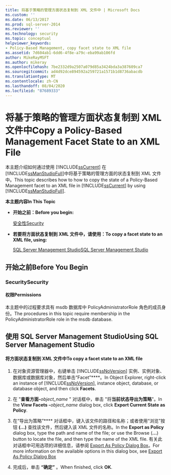 ```yaml
---
title: 将基于策略的管理方面状态复制到 XML 文件中 | Microsoft Docs
ms.custom: ''
ms.date: 06/13/2017
ms.prod: sql-server-2014
ms.reviewer: ''
ms.technology: security
ms.topic: conceptual
helpviewer_keywords:
- Policy-Based Management, copy facet state to XML file
ms.assetid: 7d604ab1-6dd6-4f8e-a79c-eba99ab106fd
author: MikeRayMSFT
ms.author: mikeray
ms.openlocfilehash: 7be2332d9a2507a079d85a3424bda3a387609ca7
ms.sourcegitcommit: ad4d92dce894592a259721a1571b1d8736abacdb
ms.translationtype: MT
ms.contentlocale: zh-CN
ms.lasthandoff: 08/04/2020
ms.locfileid: "87689333"
---
```

# <a name="copy-a-policy-based-management-facet-state-to-an-xml-file"></a><span data-ttu-id="4621e-102">将基于策略的管理方面状态复制到 XML 文件中</span><span class="sxs-lookup"><span data-stu-id="4621e-102">Copy a Policy-Based Management Facet State to an XML File</span></span>
  <span data-ttu-id="4621e-103">本主题介绍如何通过使用 [!INCLUDE[ssCurrent](../../includes/sscurrent-md.md)] 在 [!INCLUDE[ssManStudioFull](../../includes/ssmanstudiofull-md.md)]中将基于策略的管理方面的状态复制到 XML 文件中。</span><span class="sxs-lookup"><span data-stu-id="4621e-103">This topic describes how to how to copy the state of a Policy-Based Management facet to an XML file in [!INCLUDE[ssCurrent](../../includes/sscurrent-md.md)] by using [!INCLUDE[ssManStudioFull](../../includes/ssmanstudiofull-md.md)].</span></span>  
  
 <span data-ttu-id="4621e-104">**本主题内容**</span><span class="sxs-lookup"><span data-stu-id="4621e-104">**In This Topic**</span></span>  
  
-   <span data-ttu-id="4621e-105">**开始之前：**</span><span class="sxs-lookup"><span data-stu-id="4621e-105">**Before you begin:**</span></span>  
  
     [<span data-ttu-id="4621e-106">安全性</span><span class="sxs-lookup"><span data-stu-id="4621e-106">Security</span></span>](#Security)  
  
-   <span data-ttu-id="4621e-107">**若要将方面状态复制到 XML 文件中，请使用：**</span><span class="sxs-lookup"><span data-stu-id="4621e-107">**To copy a facet state to an XML file, using:**</span></span>  
  
     [<span data-ttu-id="4621e-108">SQL Server Management Studio</span><span class="sxs-lookup"><span data-stu-id="4621e-108">SQL Server Management Studio</span></span>](#SSMSProcedure)  
  
##  <a name="before-you-begin"></a><a name="BeforeYouBegin"></a> <span data-ttu-id="4621e-109">开始之前</span><span class="sxs-lookup"><span data-stu-id="4621e-109">Before You Begin</span></span>  
  
###  <a name="security"></a><a name="Security"></a> <span data-ttu-id="4621e-110">Security</span><span class="sxs-lookup"><span data-stu-id="4621e-110">Security</span></span>  
  
####  <a name="permissions"></a><a name="Permissions"></a> <span data-ttu-id="4621e-111">权限</span><span class="sxs-lookup"><span data-stu-id="4621e-111">Permissions</span></span>  
 <span data-ttu-id="4621e-112">本主题中的过程要求具有 msdb 数据库中 PolicyAdministratorRole 角色的成员身份。</span><span class="sxs-lookup"><span data-stu-id="4621e-112">The procedures in this topic require membership in the PolicyAdministratorRole role in the msdb database.</span></span>  
  
##  <a name="using-sql-server-management-studio"></a><a name="SSMSProcedure"></a> <span data-ttu-id="4621e-113">使用 SQL Server Management Studio</span><span class="sxs-lookup"><span data-stu-id="4621e-113">Using SQL Server Management Studio</span></span>  
  
#### <a name="to-copy-a-facet-state-to-an-xml-file"></a><span data-ttu-id="4621e-114">将方面状态复制到 XML 文件中</span><span class="sxs-lookup"><span data-stu-id="4621e-114">To copy a facet state to an XML file</span></span>  
  
1.  <span data-ttu-id="4621e-115">在对象资源管理器中，右键单击 [!INCLUDE[ssNoVersion](../../includes/ssnoversion-md.md)] 实例、实例对象、数据库或数据库对象，然后单击“Facet”\*\*\*\*。</span><span class="sxs-lookup"><span data-stu-id="4621e-115">In Object Explorer, right-click an instance of [!INCLUDE[ssNoVersion](../../includes/ssnoversion-md.md)], instance object, database, or database object, and then click **Facets**.</span></span>  
  
2.  <span data-ttu-id="4621e-116">在 "**查看方面-**_object_name_ " 对话框中，单击 "将**当前状态导出为策略**"。</span><span class="sxs-lookup"><span data-stu-id="4621e-116">In the **View Facets -**_object_name_ dialog box, click **Export Current State as Policy**.</span></span>  
  
3.  <span data-ttu-id="4621e-117">在“导出为策略”\*\*\*\* 对话框中，键入该文件的路径和名称；或者使用“浏览”按钮 **(...)** 查找该文件，然后键入该 XML 文件的名称。</span><span class="sxs-lookup"><span data-stu-id="4621e-117">In the **Export as Policy** dialog box, type the path and name of the file; or use the Browse (**...**) button to locate the file, and then type the name of the XML file.</span></span> <span data-ttu-id="4621e-118">有关此对话框中可用选项的详细信息，请参阅 [Export As Policy Dialog Box](export-as-policy-dialog-box.md)。</span><span class="sxs-lookup"><span data-stu-id="4621e-118">For more information on the available options in this dialog box, see [Export As Policy Dialog Box](export-as-policy-dialog-box.md)</span></span>  
  
4.  <span data-ttu-id="4621e-119">完成后，单击 **“确定”** 。</span><span class="sxs-lookup"><span data-stu-id="4621e-119">When finished, click **OK**.</span></span>  
  
  
